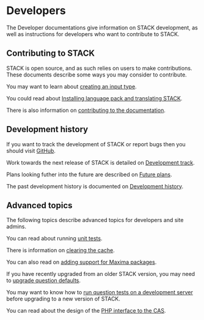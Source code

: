 # Developers

The Developer documentations give information on STACK development, as well as instructions for developers who want to contribute to STACK.

## Contributing to STACK

STACK is open source, and as such relies on users to make contributions. These documents describe some ways you may consider to contribute.

You may want to learn about [creating an input type](Creating_an_input_type.md).

You could read about [Installing language pack and translating STACK](Language_packs.md).

There is also information on [contributing to the documentation](Documentation.md).

## Development history

If you want to track the development of STACK or report bugs then you should visit [GitHub](https://github.com/maths/moodle-qtype_stack).

Work towards the next release of STACK is detailed on [Development track](Development_track.md).

Plans looking futher into the future are described on [Future plans](Future_plans.md).

The past development history is documented on [Development history](Development_history.md).

## Advanced topics

The following topics describe advanced topics for developers and site admins.

You can read about running [unit tests](Unit_tests).

There is information on [clearing the cache](Question_state_caching.md).

You can also read on [adding support for Maxima packages](Maxima_packages.md).

If you have recently upgraded from an older STACK version, you may need to [upgrade question defaults](UpgradeDefaults.md).

You may want to know how to [run question tests on a development server](Running_question_tests_other_site.md) before upgrading to a new version of STACK.

You can read about the design of the [PHP interface to the CAS](PHP-CAS.md).